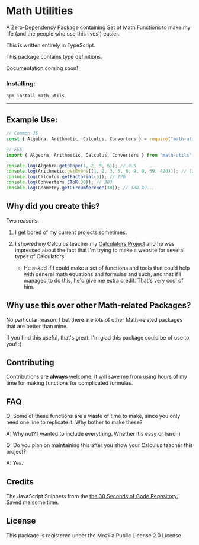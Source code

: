 # Math Utilities

A Zero-Dependency Package containing Set of Math Functions to make my life (and the people who use this lives') easier.

This is written entirely in TypeScript.

This package contains type definitions.

Documentation coming soon!

### Installing:

```
npm install math-utils
```

---

## Example Use:

```ts
// Common JS
const { Algebra, Arithmetic, Calculus, Converters } = require("math-utils");

// ES6
import { Algebra, Arithmetic, Calculus, Converters } from "math-utils";

console.log(Algebra.getSlope(1, 2, 9, 6)); // 0.5
console.log(Arithmetic.getEvens[(1, 2, 3, 5, 6, 9, 0, 69, 420)]); // [2, 6, 0, 420]
console.log(Calculus.getFactorial(5)); // 120
console.log(Converters.CToK(30)); // 303
console.log(Geometry.getCircumference(30)); // 188.49...
```

## Why did you create this?

Two reasons.

1. I get bored of my current projects sometimes.
2. I showed my Calculus teacher my [Calculators Project]([https://github.com/ValiantWind/Calculators) and he was impressed about the fact that I'm trying to make a website for several types of Calculators.


    - He asked if I could make a set of functions and tools that could help with general math equations and formulas and such, and that if I managed to do this, he'd give me extra credit. That's very cool of him.

## Why use this over other Math-related Packages?

No particular reason. I bet there are lots of other Math-related packages that are better than mine.

If you find this useful, that's great. I'm glad this package could be of use to you! :)

## Contributing

Contributions are **always** welcome. It will save me from using hours of my time for making functions for complicated formulas.

## FAQ

Q: Some of these functions are a waste of time to make, since you only need one line to replicate it. Why bother to make these?

A: Why not? I wanted to include everything. Whether it's easy or hard :)

Q: Do you plan on maintaining this after you show your Calculus teacher this project?

A: Yes.

## Credits

The JavaScript Snippets from the [the 30 Seconds of Code Repository.](https://github.com/30-seconds/30-seconds-of-code) Saved me some time.

## License

This package is registered under the Mozilla Public License 2.0 License
